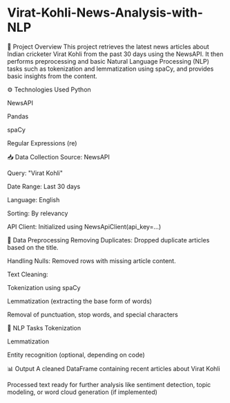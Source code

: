 # Virat-Kohli-News-Analysis-with-NLP

📌 Project Overview
This project retrieves the latest news articles about Indian cricketer Virat Kohli from the past 30 days using the NewsAPI. It then performs preprocessing and basic Natural Language Processing (NLP) tasks such as tokenization and lemmatization using spaCy, and provides basic insights from the content.

⚙️ Technologies Used
Python

NewsAPI

Pandas

spaCy

Regular Expressions (re)

📥 Data Collection
Source: NewsAPI

Query: "Virat Kohli"

Date Range: Last 30 days

Language: English

Sorting: By relevancy

API Client: Initialized using NewsApiClient(api_key=...)

🧹 Data Preprocessing
Removing Duplicates: Dropped duplicate articles based on the title.

Handling Nulls: Removed rows with missing article content.

Text Cleaning:

Tokenization using spaCy

Lemmatization (extracting the base form of words)

Removal of punctuation, stop words, and special characters

🧠 NLP Tasks
Tokenization

Lemmatization

Entity recognition (optional, depending on code)

📊 Output
A cleaned DataFrame containing recent articles about Virat Kohli

Processed text ready for further analysis like sentiment detection, topic modeling, or word cloud generation (if implemented)
